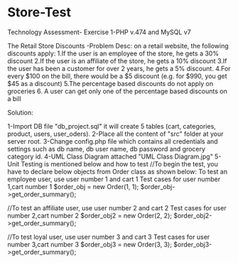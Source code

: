 # Store-Test
Technology Assessment- Exercise 1-PHP v.474 and MySQL v7


The Retail Store Discounts -Problem Desc: on a retail website, the following discounts apply:
1.If the user is an employee of the store, he gets a 30% discount
2.If the user is an affiliate of the store, he gets a 10% discount
3.If the user has been a customer for over 2 years, he gets a 5% discount.
4.For every $100 on the bill, there would be a $5 discount (e.g. for $990, you get $45 as a discount)
5.The percentage based discounts do not apply on groceries
6. A user can get only one of the percentage based discounts on a bill

Solution:

1-Import DB file "db_project.sql"
it will create 5 tables (cart, categories, product, users, user_oders).
2-Place all the content of "src" folder at your server root.
3-Change config.php file which contains all credentials and settings such as db name, db user name, db password and grocery category id.
4-UML Class Diagram attached "UML Class Diagram.jpg"
5-Unit Testing is mentioned below and how to test
//To begin the test, you have to declare below objects from Order class as shown below:
To test an employee user, use user number 1 and cart 1
Test cases for user number 1,cart number 1
$order_obj = new Order(1, 1);
$order_obj->get_order_summary();

//To test an affiliate user, use user number 2 and cart 2
Test cases for user number 2,cart number 2
$order_obj2 = new Order(2, 2);
$order_obj2->get_order_summary();

//To test loyal user, use user number 3 and cart 3
Test cases for user number 3,cart number 3
$order_obj3 = new Order(3, 3);
$order_obj3->get_order_summary();
